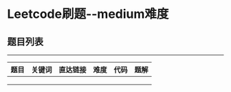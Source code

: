 # Leetcode刷题--medium难度

## 题目列表

---

| 题目 | 关键词  | 直达链接     | 难度 |代码 |题解 |
|----------|----------|--------|------|----------|--------|
|  |  |  |   |  |  |
|  |  |  |   |  |  |
|  |  |  |   |  |  |

